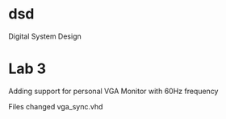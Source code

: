 # dsd
Digital System Design

# Lab 3

Adding support for personal VGA Monitor with 60Hz frequency

Files changed vga_sync.vhd
